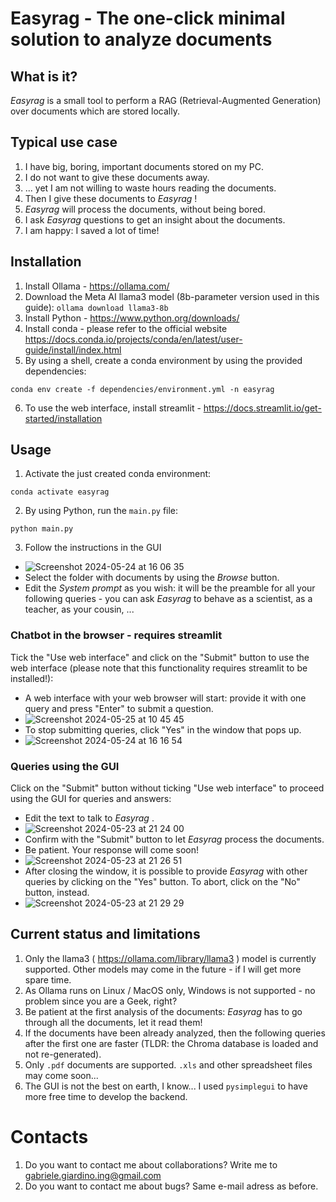 # Easyrag - The one-click minimal solution to analyze documents

## What is it?
_Easyrag_ is a small tool to perform a RAG (Retrieval-Augmented Generation) over documents which are stored locally.

## Typical use case
1. I have big, boring, important documents stored on my PC.
2. I do not want to give these documents away.
3. ... yet I am not willing to waste hours reading the documents.
4. Then I give these documents to _Easyrag_ !
5. _Easyrag_ will process the documents, without being bored.
6. I ask _Easyrag_ questions to get an insight about the documents.
7. I am happy: I saved a lot of time!

## Installation
1. Install Ollama - https://ollama.com/
2. Download the Meta AI llama3 model (8b-parameter version used in this guide): `ollama download llama3-8b`
3. Install Python - https://www.python.org/downloads/
4. Install conda - please refer to the official website https://docs.conda.io/projects/conda/en/latest/user-guide/install/index.html
5. By using a shell, create a conda environment by using the provided dependencies:
```
conda env create -f dependencies/environment.yml -n easyrag
```
6. To use the web interface, install streamlit - https://docs.streamlit.io/get-started/installation

## Usage
1. Activate the just created conda environment:
```
conda activate easyrag
```
2. By using Python, run the `main.py` file:
```
python main.py
```
3. Follow the instructions in the GUI
  - ![Screenshot 2024-05-24 at 16 06 35](https://github.com/gabripo/easyrag/assets/25492636/bad5c7f7-4a01-4a4a-b906-1d48e9036d8f)
  - Select the folder with documents by using the _Browse_ button.
  - Edit the _System prompt_ as you wish: it will be the preamble for all your following queries - you can ask _Easyrag_ to behave as a scientist, as a teacher, as your cousin, ...
### Chatbot in the browser - requires streamlit
Tick the "Use web interface" and click on the "Submit" button to use the web interface (please note that this functionality requires streamlit to be installed!):
  - A web interface with your web browser will start: provide it with one query and press "Enter" to submit a question.
  - ![Screenshot 2024-05-25 at 10 45 45](https://github.com/gabripo/easyrag/assets/25492636/7928f505-3c5e-406f-8e94-8c181a296551)
  - To stop submitting queries, click "Yes" in the window that pops up.
  - ![Screenshot 2024-05-24 at 16 16 54](https://github.com/gabripo/easyrag/assets/25492636/c2c09abf-5376-4970-898f-c72a23d24e0c)
### Queries using the GUI
Click on the "Submit" button without ticking "Use web interface" to proceed using the GUI for queries and answers:
  - Edit the text to talk to _Easyrag_ .
  - ![Screenshot 2024-05-23 at 21 24 00](https://github.com/gabripo/easyrag/assets/25492636/7109ebd1-6817-484d-bd36-9b46d40e32ff)
  - Confirm with the "Submit" button to let _Easyrag_ process the documents.
  - Be patient. Your response will come soon!
  - ![Screenshot 2024-05-23 at 21 26 51](https://github.com/gabripo/easyrag/assets/25492636/16b149d9-83ef-4ae9-9005-f2a295c39825)
  - After closing the window, it is possible to provide _Easyrag_ with other queries by clicking on the "Yes" button. To abort, click on the "No" button, instead.
  - ![Screenshot 2024-05-23 at 21 29 29](https://github.com/gabripo/easyrag/assets/25492636/0f5a8000-cc73-4503-bf7a-47f385ecf614)



## Current status and limitations
1. Only the llama3 ( https://ollama.com/library/llama3 ) model is currently supported. Other models may come in the future - if I will get more spare time.
2. As Ollama runs on Linux / MacOS only, Windows is not supported - no problem since you are a Geek, right?
3. Be patient at the first analysis of the documents: _Easyrag_ has to go through all the documents, let it read them!
4. If the documents have been already analyzed, then the following queries after the first one are faster (TLDR: the Chroma database is loaded and not re-generated).
5. Only `.pdf` documents are supported. `.xls` and other spreadsheet files may come soon...
6. The GUI is not the best on earth, I know... I used `pysimplegui` to have more free time to develop the backend.

# Contacts
1. Do you want to contact me about collaborations? Write me to gabriele.giardino.ing@gmail.com
2. Do you want to contact me about bugs? Same e-mail adress as before.
